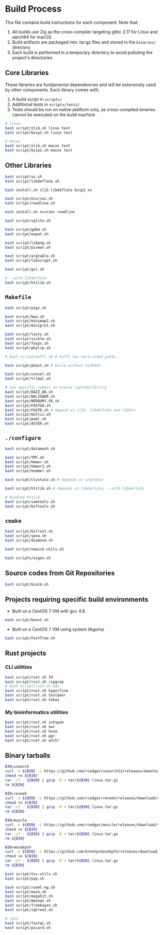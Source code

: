 # Build Process

This file contains build instructions for each component. Note that:

1. All builds use Zig as the cross-compiler targeting glibc 2.17 for Linux and aarch64 for macOS
2. Build artifacts are packaged into .tar.gz files and stored in the `binaries/` directory
3. Each build is performed in a temporary directory to avoid polluting the project's directories

## Core Libraries

These libraries are fundamental dependencies and will be extensively used by other components. Each library comes with:
1. A build script in `scripts/`
2. Additional tests in `scripts/tests/`
3. Tests should be run on native platform only, as cross-compiled binaries cannot be executed on the build machine

```bash
# linux
bash script/zlib.sh linux test
bash script/bzip2.sh linux test

# macos
bash script/zlib.sh macos test
bash script/bzip2.sh macos test

```

## Other Libraries

```bash
bash script/xz.sh
bash script/libdeflate.sh

bash install.sh zlib libdeflate bzip2 xz

bash script/ncurses.sh
bash script/readline.sh

bash install.sh ncurses readline

bash script/sqlite.sh

bash script/gdbm.sh
bash script/expat.sh

bash script/libpng.sh
bash script/pixman.sh

bash script/argtable.sh
bash script/libxcrypt.sh

bash script/gsl.sh

# --with-libdeflate
bash script/htslib.sh

```

## `Makefile`

```bash
bash script/pigz.sh

bash script/bwa.sh
bash script/minimap2.sh
bash script/miniprot.sh

bash script/lastz.sh
bash script/sickle.sh
bash script/faops.sh
bash script/phylip.sh

# bash script/mafft.sh # mafft has hard-coded paths

bash script/phast.sh # build without CLAPACK

bash script/consel.sh
bash script/trimal.sh

# use specific commit to ensure reproducibility
bash script/DAZZ_DB.sh
bash script/DALIGNER.sh
bash script/MERQURY.FK.sh
bash script/FASTGA.sh
bash script/FASTK.sh # Depend on zlib, libdeflate and libhts
bash script/multiz.sh
bash script/paml.sh
bash script/ASTER.sh

```

## `./configure`

```bash
bash script/datamash.sh

bash script/TRF.sh
bash script/hmmer.sh
bash script/hmmer2.sh
bash script/mummer.sh

bash script/clustalo.sh # depends on argtable

bash script/htslib.sh # depends on libdeflate, --with-libdeflate

# bundled htslib
bash script/samtools.sh
bash script/bcftools.sh

```

## `cmake`

```bash
bash script/bifrost.sh
bash script/spoa.sh
bash script/diamond.sh

bash script/newick-utils.sh

bash scripts/eigen.sh

```

## Source codes from Git Repositories

```bash
bash script/bcalm.sh

```

## Projects requiring specific build environments

* Built on a CentOS 7 VM with gcc 4.8

```bash
bash script/boost.sh

```

* Built on a CentOS 7 VM using system libgomp

```bash
bash script/FastTree.sh

```

## Rust projects

### CLI utilities

```bash
bash script/rust.sh fd
bash script/rust.sh ripgrep
# bash script/rust.sh bat
bash script/rust.sh hyperfine
bash script/rust.sh tealdeer
bash script/rust.sh tokei

```

### My bioinformatics utilities

```bash
bash script/rust.sh intspan
bash script/rust.sh nwr
bash script/rust.sh hnsm
bash script/rust.sh pgr
bash script/rust.sh anchr

```

## Binary tarballs

```bash
BIN=usearch
curl -o ${BIN} -L https://github.com/rcedgar/usearch12/releases/download/v12.0-beta1/usearch_linux_x86_12.0-beta
chmod +x ${BIN}
tar -cf - ${BIN} | gzip -9 > tar/${BIN}.linux.tar.gz
rm ${BIN}

BIN=reseek
curl -o ${BIN} -L https://github.com/rcedgar/reseek/releases/download/v2.3/reseek-v2.3-linux-x86
chmod +x ${BIN}
tar -cf - ${BIN} | gzip -9 > tar/${BIN}.linux.tar.gz
rm ${BIN}

BIN=muscle
curl -o ${BIN} -L https://github.com/rcedgar/muscle/releases/download/v5.3/muscle-linux-x86.v5.3
chmod +x ${BIN}
tar -cf - ${BIN} | gzip -9 > tar/${BIN}.linux.tar.gz
rm ${BIN}

BIN=mosdepth
curl -o ${BIN} -L https://github.com/brentp/mosdepth/releases/download/v0.3.11/mosdepth
chmod +x ${BIN}
tar -cf - ${BIN} | gzip -9 > tar/${BIN}.linux.tar.gz
rm ${BIN}

bash script/tsv-utils.sh
bash script/pup.sh

bash script/raxml-ng.sh
bash script/mash.sh
bash script/megahit.sh
bash script/mmseqs.sh
bash script/freebayes.sh
bash script/iqtree2.sh

# java
bash script/fastqc.sh
bash script/picard.sh

```
